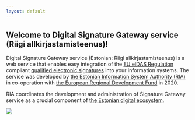 ```yaml
---
layout: default
---
```


## Welcome to Digital Signature Gateway service (Riigi allkirjastamisteenus)!

Digital Signature Gateway service (Estonian: Riigi allkirjastamisteenus) is a web service that enables easy integration of the [EU eIDAS Regulation](https://eur-lex.europa.eu/legal-content/EN/TXT/?uri=uriserv%3AOJ.L_.2014.257.01.0073.01.ENG) compliant [qualified electronic signatures](https://www.id.ee/en/article/electronic-signatures-and-addressing-them-in-europe-2/) into your information systems. The service was developed by [the Estonian Information System Authority (RIA)](https://www.ria.ee/en.html) in co-operation with [the European Regional Development Fund](https://ec.europa.eu/regional_policy/en/funding/erdf/) in 2020.

RIA coordinates the development and administration of Signature Gateway service as a crucial component of [the Estonian digital ecosystem](https://e-estonia.com/).










![](https://raw.githubusercontent.com/open-eid/SiGa/develop/docs/img/EL_Regionaalarengu_Fond_horisontaalne-vaike.jpg)
